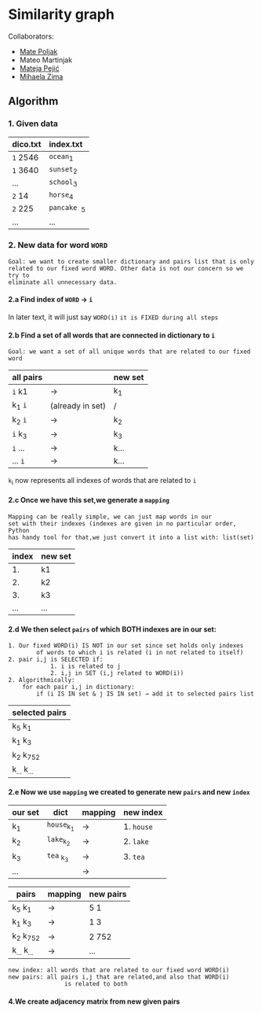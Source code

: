 # Similarity graph

Collaborators:
* [Mate Poljak](https://github.com/pmate1)
* Mateo Martinjak
* [Mateja Pejić](https://github.com/pematej)
* [Mihaela Zima](https://github.com/Majhela) 

## Algorithm 

### 1. Given data

| dico.txt    | index.txt                  |
|-------------|:---------------------------|
| ```1``` 2546 | ```ocean```<sub>1</sub>    |
| ```1``` 3640 | ```sunset```<sub>2</sub>   |
| ...         | ```school```<sub>3</sub>   |
| ```2``` 14  | ```horse```<sub>4</sub>    |
| ```2``` 225 | ```pancake ```<sub>5</sub> |
| ...         | ...                        |

### 2. New data for word  ```WORD```

    Goal: we want to create smaller dictionary and pairs list that is only
    related to our fixed word WORD. Other data is not our concern so we try to 
    eliminate all unnecessary data.

#### 2.a Find index of ```WORD``` → ```i``` 
In later text, it will just say  ```WORD(i)``` ```it is FIXED during all steps``` 
#### 2.b Find a set of all words that are connected in dictionary to  ```i```
    Goal: we want a set of all unique words that are related to our fixed word
| all pairs             |                  | new set        |
|-----------------------|:-----------------|----------------|
| ```i``` k1            | →                | k<sub>1</sub>  |
| k<sub>1</sub> ```i``` | (already in set) | /              | 
| k<sub>2</sub> ```i``` | →                | k<sub>2</sub>  |
| ```i``` k<sub>3</sub> | →                | k<sub>3 </sub> |
| ```i``` ...           | →                | k...           |
| ...  ```i```          | →                | k...           |

 ```k```<sub>i</sub> now represents all indexes of words that are related to ```i```
    
#### 2.c Once we have this set,we generate a ```mapping```
    Mapping can be really simple, we can just map words in our 
    set with their indexes (indexes are given in no particular order, Python
    has handy tool for that,we just convert it into a list with: list(set) 
| index | new set |
|-------|---------|
| 1.    | k1      |
| 2.    | k2      |
| 3.    | k3      |
| ...   | ...     |

#### 2.d We then select ```pairs``` of which BOTH indexes are in our set:
    1. Our fixed WORD(i) IS NOT in our set since set holds only indexes 
            of words to which i is related (i in not related to itself)    
    2. pair i,j is SELECTED if:
                1. i is related to j
                2. i,j in SET (i,j related to WORD(i))
    2. Algorithmically:
        for each pair i,j in dictionary:
            if (i IS IN set & j IS IN set) → add it to selected pairs list


| selected pairs                  |
|---------------------------------|
| k<sub>5</sub> k<sub>1</sub>     |
| k<sub>1</sub> k<sub>3</sub>     | 
| k<sub>2</sub> k<sub>752</sub>   |
| k<sub>...</sub> k<sub>...</sub> |

#### 2.e Now we use ```mapping``` we created to generate new ```pairs``` and new ```index```
| our set       | dict                                | mapping | new index      |
|---------------|-------------------------------------|---------|----------------|
| k<sub>1</sub> | ```house```<sub>k<sub>1</sub></sub> | →       | 1. ```house``` |
| k<sub>2</sub> | ```lake```<sub>k<sub>2</sub></sub>  | →       | 2.  ```lake``` |
| k<sub>3</sub> | ```tea``` <sub>k<sub>3</sub></sub>  | →       | 3. ```tea```   |
| ...           |                                     | →       |                |

| pairs                             | mapping | new pairs |
|-----------------------------------|---------|-----------|
| k<sub>5</sub> k<sub>1</sub>       | →       | 5   1     |
| k<sub>1</sub> k<sub>3</sub>       | →       | 1  3      | 
| k<sub>2</sub> k<sub>752</sub>     | →       | 2 752     |
| k<sub>...</sub> k<sub>...</sub>   | →       | ...       |



    new index: all words that are related to our fixed word WORD(i)
    new pairs: all pairs i,j that are related,and also that WORD(i) 
                    is related to both
#### 4.We create adjacency matrix from new given pairs    